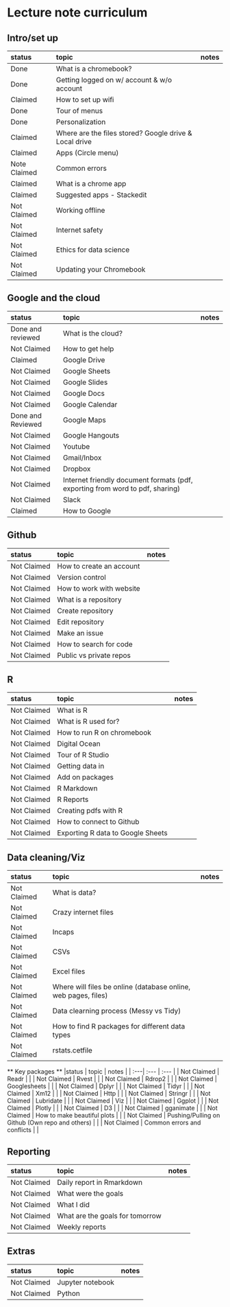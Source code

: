 # Lecture note curriculum


## Intro/set up

|status | topic | notes |
| :---|  :--- |  :--- |
| Done | What is a chromebook? | |
| Done | Getting logged on w/ account & w/o account | |
| Claimed | How to set up wifi | |
| Done | Tour of menus | |
| Done | Personalization | |
| Claimed | Where are the files stored? Google drive & Local drive | |
| Claimed | Apps (Circle menu) | | 
| Note Claimed | Common errors | |
| Claimed | What is a chrome app | |
| Claimed | Suggested apps - Stackedit | |
| Not Claimed | Working offline | |
| Not Claimed | Internet safety | |
| Not Claimed | Ethics for data science | |
| Not Claimed | Updating your Chromebook | |
 
## Google and the cloud

|status | topic | notes |
| :---|  :--- |  :--- |
| Done and reviewed | What is the cloud? | |
| Not Claimed | How to get help | |
| Claimed | Google Drive | |
| Not Claimed | Google Sheets | |
| Not Claimed | Google Slides | |
| Not Claimed | Google Docs | |
| Not Claimed | Google Calendar | |
| Done and Reviewed | Google Maps | |
| Not Claimed | Google Hangouts | |
| Not Claimed | Youtube | |
| Not Claimed | Gmail/Inbox | |
| Not Claimed | Dropbox | |
| Not Claimed | Internet friendly document formats (pdf, exporting from word to pdf, sharing) | |
| Not Claimed | Slack | |
| Claimed | How to Google | |
 
 
## Github

|status | topic | notes |
| :---|  :--- |  :--- |
| Not Claimed | How to create an account | |
| Not Claimed | Version control | |
| Not Claimed | How to work with website | |
| Not Claimed | What is a repository | |
| Not Claimed | Create repository | |
| Not Claimed | Edit repository | |
| Not Claimed | Make an issue | |
| Not Claimed | How to search for code | |
| Not Claimed | Public vs private repos | |
 
 
## R
|status | topic | notes |
| :---|  :--- |  :--- |
| Not Claimed | What is R | |
| Not Claimed | What is R used for? | |
| Not Claimed | How to run R on chromebook | |
| Not Claimed | Digital Ocean | |
| Not Claimed | Tour of R Studio | |
| Not Claimed | Getting data in | |
| Not Claimed | Add on packages | |
| Not Claimed | R Markdown | |
| Not Claimed | R Reports | |
| Not Claimed | Creating pdfs with R | |
| Not Claimed | How to connect to Github | |
| Not Claimed | Exporting R data to Google Sheets | |
 
 
## Data cleaning/Viz
|status | topic | notes |
| :---|  :--- |  :--- |
| Not Claimed | What is data? | |
| Not Claimed | Crazy internet files | |
| Not Claimed | Incaps | |
| Not Claimed | CSVs | |
| Not Claimed | Excel files | |
| Not Claimed | Where will files be online (database online, web pages, files) | |
| Not Claimed | Data clearning process (Messy vs Tidy) | |
| Not Claimed | How to find R packages for different data types | |
| Not Claimed | rstats.cetfile | |

** Key packages **
|status | topic | notes |
| :---|  :--- |  :--- |
| Not Claimed | Readr | |
| Not Claimed | Rvest | |
| Not Claimed | Rdrop2 | |
| Not Claimed | Googlesheets | |
| Not Claimed | Dplyr | |
| Not Claimed | Tidyr | |
| Not Claimed | Xm12 | |
| Not Claimed | Http | |
| Not Claimed | Stringr | |
| Not Claimed | Lubridate | |
| Not Claimed | Viz | |
| Not Claimed | Ggplot | |
| Not Claimed | Plotly | |
| Not Claimed | D3 | |
| Not Claimed | gganimate | |
| Not Claimed | How to make beautiful plots | |
| Not Claimed | Pushing/Pulling on Github (Own repo and others) | |
| Not Claimed | Common errors and conflicts | |
 
 
## Reporting
|status | topic | notes |
| :---|  :--- |  :--- |
| Not Claimed | Daily report in Rmarkdown | |
| Not Claimed | What were the goals | |
| Not Claimed | What I did | |
| Not Claimed | What are the goals for tomorrow | |
| Not Claimed | Weekly reports | |

 
## Extras
|status | topic | notes |
| :---|  :--- |  :--- |
| Not Claimed | Jupyter notebook | |
| Not Claimed | Python | |

